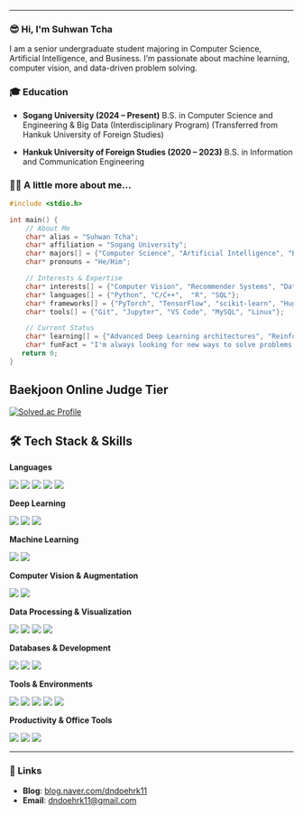 -----

### 😎 Hi, I'm Suhwan Tcha

I am a senior undergraduate student majoring in Computer Science, Artificial Intelligence, and Business. I’m passionate about machine learning, computer vision, and data-driven problem solving. 


### 🎓 Education

* **Sogang University (2024 – Present)**
B.S. in Computer Science and Engineering & Big Data (Interdisciplinary Program)
(Transferred from Hankuk University of Foreign Studies)

* **Hankuk University of Foreign Studies (2020 – 2023)**
B.S. in Information and Communication Engineering

### 🧑‍💻 A little more about me...

```c
#include <stdio.h>

int main() {
    // About Me
    char* alias = "Suhwan Tcha";
    char* affiliation = "Sogang University";
    char* majors[] = {"Computer Science", "Artificial Intelligence", "Business"};
    char* pronouns = "He/Him";

    // Interests & Expertise
    char* interests[] = {"Computer Vision", "Recommender Systems", "Data Science", "Applied Machine Learning", "Trustworthy and safe Large Language Models", "Multimodal"};
    char* languages[] = {"Python", "C/C++",  "R", "SQL"};
    char* frameworks[] = {"PyTorch", "TensorFlow", "scikit-learn", "Hugging Face"};
    char* tools[] = {"Git", "Jupyter", "VS Code", "MySQL", "Linux"};

    // Current Status
    char* learning[] = {"Advanced Deep Learning architectures", "Reinforcement Learning", "Multimodal RAG", "Large-scale data processing"};
    char* funFact = "I'm always looking for new ways to solve problems with data!";
   return 0;
}
```

## Baekjoon Online Judge Tier

[![Solved.ac Profile](https://mazassumnida.wtf/api/generate_badge?boj=dndoehrk11)](https://solved.ac/dndoehrk11)


## 🛠️ Tech Stack & Skills

**Languages**
<p>
<img src="https://img.shields.io/badge/C-A8B9CC?style=flat-square&logo=c&logoColor=white" />
<img src="https://img.shields.io/badge/C++-00599C?style=flat-square&logo=c%2B%2B&logoColor=white" />
<img src="https://img.shields.io/badge/Python-3776AB?style=flat-square&logo=python&logoColor=white" />
<img src="https://img.shields.io/badge/R-276DC3?style=flat-square&logo=r&logoColor=white" />
<img src="https://img.shields.io/badge/SQL-4479A1?style=flat-square&logo=mysql&logoColor=white" />
</p>

**Deep Learning**
<p>
<img src="https://img.shields.io/badge/PyTorch-EE4C2C?style=flat-square&logo=PyTorch&logoColor=white" />
<img src="https://img.shields.io/badge/TensorFlow-FF6F00?style=flat-square&logo=TensorFlow&logoColor=white" />
<img src="https://img.shields.io/badge/Hugging%20Face-FFD133?style=flat-square&logo=Hugging%20Face&logoColor=black" />
</p>

**Machine Learning**
<p>
<img src="https://img.shields.io/badge/scikit--learn-F7931E?style=flat-square&logo=scikit-learn&logoColor=white" />
<img src="https://img.shields.io/badge/Statsmodels-4A235A?style=flat-square&logo=python&logoColor=white" />
</p>

**Computer Vision & Augmentation**
<p>
<img src="https://img.shields.io/badge/OpenCV-5C3EE8?style=flat-square&logo=opencv&logoColor=white" />
<img src="https://img.shields.io/badge/CutMix-FF5722?style=flat-square&logoColor=white" />
</p>

**Data Processing & Visualization**
<p>
<img src="https://img.shields.io/badge/Pandas-150458?style=flat-square&logo=pandas&logoColor=white" />
<img src="https://img.shields.io/badge/Numpy-013243?style=flat-square&logo=numpy&logoColor=white" />
<img src="https://img.shields.io/badge/Matplotlib-11557c?style=flat-square&logo=matplotlib&logoColor=white" />
<img src="https://img.shields.io/badge/Seaborn-3B7588?style=flat-square&logo=seaborn&logoColor=white" />
</p>

**Databases & Development**
<p>
<img src="https://img.shields.io/badge/MySQL-4479A1?style=flat-square&logo=mysql&logoColor=white" />
<img src="https://img.shields.io/badge/VSCode-007ACC?style=flat-square&logo=visualstudiocode&logoColor=white" />
<img src="https://img.shields.io/badge/CLion-1572B6?style=flat-square&logo=clion&logoColor=white" />
</p>

**Tools & Environments**
<p>
<img src="https://img.shields.io/badge/Git-F05032?style=flat-square&logo=git&logoColor=white" />
<img src="https://img.shields.io/badge/Jupyter-F37626?style=flat-square&logo=jupyter&logoColor=white" />
<img src="https://img.shields.io/badge/Google%20Colab-F9AB00?style=flat-square&logo=googlecolab&logoColor=white" />
<img src="https://img.shields.io/badge/TensorBoard-5F5968?style=flat-square&logo=TensorFlow&logoColor=white" />
<img src="https://img.shields.io/badge/Linux-FCC624?style=flat-square&logo=linux&logoColor=black" />
</p>

**Productivity & Office Tools**
<p>
<img src="https://img.shields.io/badge/Notion-000000?style=flat-square&logo=notion&logoColor=white" />
<img src="https://img.shields.io/badge/PowerPoint-B7472A?style=flat-square&logo=powerpoint&logoColor=white" />
<img src="https://img.shields.io/badge/Excel-217346?style=flat-square&logo=microsoftexcel&logoColor=white" />
</p>

-----

### 🔗 Links

  * **Blog**: [blog.naver.com/dndoehrk11](https://www.google.com/search?q=https://blog.naver.com/dndoehrk11)
  * **Email**: dndoehrk11@gmail.com
